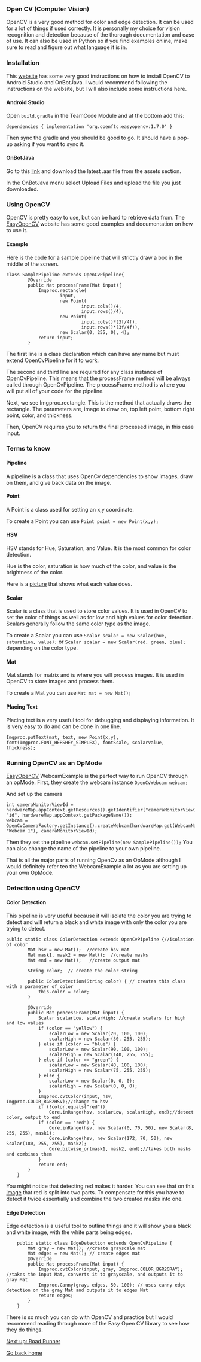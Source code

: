 ### Open CV (Computer Vision)

OpenCV is a very good method for color and edge detection. It can be used for a lot of things if used correctly.
It is personally my choice for vision recognition and detection because of the thorough documentation and ease of use.
It can also be used in Python so if you find examples online, make sure to read and figure out what language it is in.

### Installation

This [website][eocv] has some very good instructions on how to install OpenCV to Android Studio and OnBotJava.
I would recommend following the instructions on the website, but I will also include some instructions here.

#### Android Studio

Open ```build.gradle``` in the TeamCode Module and at the bottom add this:

```dependencies { implementation 'org.openftc:easyopencv:1.7.0' }```

Then sync the gradle and you should be good to go. It should have a pop-up asking if you want to sync it.

#### OnBotJava

Go to this [link](https://github.com/OpenFTC/EasyOpenCV/releases) and download the latest .aar file from the assets section.

In the OnBotJava menu select Upload Files and upload the file you just downloaded.

### Using OpenCV

OpenCV is pretty easy to use, but can be hard to retrieve data from. The [EasyOpenCV][eocv] website has some good examples and documentation on how to use it.

#### Example

Here is the code for a sample pipeline that will strictly draw a box in the middle of the screen.

```
class SamplePipeline extends OpenCvPipeline{
        @Override
        public Mat processFrame(Mat input){
            Imgproc.rectangle(
                    input,
                    new Point(
                            input.cols()/4,
                            input.rows()/4),
                    new Point(
                            input.cols()*(3f/4f),
                            input.rows()*(3f/4f)),
                    new Scalar(0, 255, 0), 4);
            return input;
        }
```

The first line is a class declaration which can have any name but must extend OpenCvPipeline for it to work.

The second and third line are required for any class instance of OpenCvPipeline. 
This means that the processFrame method will be always called through OpenCvPipeline. 
The processFrame method is where you will put all of your code for the pipeline.

Next, we see Imgproc.rectangle. This is the method that actually draws the rectangle.
The parameters are, image to draw on, top left point, bottom right point, color, and thickness.

Then, OpenCV requires you to return the final processed image, in this case input.

### Terms to know

#### Pipeline

A pipeline is a class that uses OpenCv dependencies to show images, draw on them, and give back data on the image.

#### Point

A Point is a class used for setting an x,y coordinate.

To create a Point you can use ```Point point = new Point(x,y);```

#### HSV

HSV stands for Hue, Saturation, and Value. It is the most common for color detection.

Hue is the color, saturation is how much of the color, and value is the brightness of the color.

Here is a [picture][hsv] that shows what each value does.

#### Scalar

Scalar is a class that is used to store color values. It is used in OpenCV to set the color of things as well as for low and high values for color detection.
Scalars generally follow the same color type as the image.

To create a Scalar you can use ```Scalar scalar = new Scalar(hue, saturation, value);``` or ```Scalar scalar = new Scalar(red, green, blue);``` depending on the color type.

#### Mat

Mat stands for matrix and is where you will process images. It is used in OpenCV to store images and process them.

To create a Mat you can use ```Mat mat = new Mat();```

#### Placing Text

Placing text is a very useful tool for debugging and displaying information. It is very easy to do and can be done in one line.

```Imgproc.putText(mat, text, new Point(x,y), fomt(Imgproc.FONT_HERSHEY_SIMPLEX), fontScale, scalarValue, thickness);```

### Running OpenCV as an OpMode

[EasyOpenCV][eocv] WebcamExample is the perfect way to run OpenCV through an opMode. 
First, they create the webcam instance ```OpenCvWebcam webcam;```

And set up the camera 

```
int cameraMonitorViewId = hardwareMap.appContext.getResources().getIdentifier("cameraMonitorViewId", "id", hardwareMap.appContext.getPackageName());
webcam = OpenCvCameraFactory.getInstance().createWebcam(hardwareMap.get(WebcamName.class, "Webcam 1"), cameraMonitorViewId);
```

Then they set the pipeline ```webcam.setPipeline(new SamplePipeline());```
You can also change the name of the pipeline to your own pipeline.

That is all the major parts of running OpenCv as an OpMode although I would definitely refer teo the WebcamExample a lot as you are setting up your own OpMode.

### Detection using OpenCV

#### Color Detection

This pipeline is very useful because it will isolate the color you are trying to detect and will return a black and white image with only the color you are trying to detect.

```
public static class ColorDetection extends OpenCvPipeline {//isolation of color
        Mat hsv = new Mat();  //create hsv mat
        Mat mask1, mask2 = new Mat();  //create masks
        Mat end = new Mat();   //create output mat

        String color;  // create the color string

        public ColorDetection(String color) { // creates this class with a parameter of color
            this.color = color;
        }

        @Override
        public Mat processFrame(Mat input) {
            Scalar scalarLow, scalarHigh; //create scalars for high and low values
            if (color == "yellow") {
                scalarLow = new Scalar(20, 100, 100);
                scalarHigh = new Scalar(30, 255, 255);
            } else if (color == "blue") {
                scalarLow = new Scalar(90, 100, 100);
                scalarHigh = new Scalar(140, 255, 255);
            } else if (color == "green") {
                scalarLow = new Scalar(40, 100, 100);
                scalarHigh = new Scalar(75, 255, 255);
            } else {
                scalarLow = new Scalar(0, 0, 0);
                scalarHigh = new Scalar(0, 0, 0);
            }
            Imgproc.cvtColor(input, hsv, Imgproc.COLOR_RGB2HSV);//change to hsv
            if (!color.equals("red"))
                Core.inRange(hsv, scalarLow, scalarHigh, end);//detect color, output to end
            if (color == "red") {
                Core.inRange(hsv, new Scalar(0, 70, 50), new Scalar(8, 255, 255), mask1);
                Core.inRange(hsv, new Scalar(172, 70, 50), new Scalar(180, 255, 255), mask2);
                Core.bitwise_or(mask1, mask2, end);//takes both masks and combines them
            }
            return end;
        }
    }
```

You might notice that detecting red makes it harder. You can see that on this [image][hsv] that red is split into two parts.
To compensate for this you have to detect it twice essentially and combine the two created masks into one.

#### Edge Detection

Edge detection is a useful tool to outline things and it will show you a black and white image, with the white parts being edges.

```
    public static class EdgeDetection extends OpenCvPipeline {
        Mat gray = new Mat(); //create grayscale mat
        Mat edges = new Mat(); // create edges mat
        @Override
        public Mat processFrame(Mat input) {
            Imgproc.cvtColor(input, gray, Imgproc.COLOR_BGR2GRAY);  //takes the input Mat, converts it to grayscale, and outputs it to gray Mat
            Imgproc.Canny(gray, edges, 50, 100); // uses canny edge detection on the gray Mat and outputs it to edges Mat
            return edges;
        }
    }
```

There is so much you can do with OpenCV and practice but I would recommend reading through more of the Easy Open CV library to see how they do things.

[Next up: Road Runner][rr]

[Go back home][hP]

[rhc]: https://docs.revrobotics.com/rev-hardware-client/getting-started/installation-instructions
[ftcpage]: https://github.com/FIRST-Tech-Challenge/FtcRobotController
[user]: https://github.com/GramGra07
[team]: https://github.com/WindsorHSRobotics/Team_Resources
[rev]: https://www.revrobotics.com/
[clineuser]: https://github.com/stcline
[aslink]: https://developer.android.com/studio
[ggl]: https://www.google.com/
[lop]: https://github.com/FIRST-Tech-Challenge/FtcRobotController/blob/master/FtcRobotController/src/main/java/org/firstinspires/ftc/robotcontroller/external/samples/BasicOpMode_Linear.java
[cuser]: https://github.com/ctimmons25
[juser]: https://github.com/JohnMayfield
[buser]: https://github.com/sangerb19
[gm0]: https://gm0.org/en/latest/
[lib]: https://www.firstinspires.org/resource-library/ftc/game-and-season-info
[web]: https://gist.github.com/jagrosh/5b1761213e33fc5b54ec7f6379034a22
[mlguide]: https://ftc-docs.firstinspires.org/ftc_ml/
[ml]: https://ftc-ml.firstinspires.org/
[mlset]: https://ftc-docs.firstinspires.org/ftc_ml/logging_on/logging-on.html#adding-students-to-your-teams-ftc-ml-workspace
[tfodweb]: https://github.com/FIRST-Tech-Challenge/FtcRobotController/blob/master/FtcRobotController/src/main/java/org/firstinspires/ftc/robotcontroller/external/samples/ConceptTensorFlowObjectDetectionWebcam.java
[vu]: https://developer.vuforia.com/license-manager
[3D]: https://docs.google.com/presentation/d/1MeLkA9mCI4vZMiejlqMZpAhZvbV2ThvSf6oZBzhQGdo/edit?usp=sharing
[qm]: https://gm0.org/en/latest/docs/software/tutorials/mecanum-drive.html
[qt]: https://docs.revrobotics.com/kickoff-concepts/freight-frenzy-2021-2022/programming-teleoperated
[bb]: https://www.firstinspires.org/sites/default/files/uploads/resource_library/ftc/blocks-programming-guide.pdf
[page]: https://gramgra07.github.io/WHS-FTC-GramGra07-Code_Training_Module/
[repo]: https://github.com/GramGra07/WHS-FTC-GramGra07-Code_Training_Module/blob/main/README.md
[feed]: https://gramgra07.github.io/CTMWeb/
[eocv]: https://github.com/OpenFTC/EasyOpenCV
[hsv]: https://i.stack.imgur.com/gyuw4.png
[lrr]: https://learnroadrunner.com/#frequently-asked-questions
[dash]: http://192.168.43.1:8080/dash

[fork]: /images/fork.png
[gitcommit]: /images/gitCommit.png
[commit]: /images/commit.png
[push]: /images/push.png
[pull]: /images/pull.png
[run]: /images/run.png
[setting]: /images/settings.png
[beTele]: /examples/exampleTeleOpBlank
[feTele]: /examples/exampleTeleOpFull
[beAuto]: /examples/exampleAutoBlank.java
[feAuto]: /examples/exampleAutoFull.java
[code]: /images/code.png
[zip]: /images/zip.png
[vcs]: /images/vcs.png
[at]: /images/at.png
[step1]: /images/step1.png
[step2]: /images/step2.png
[step3]: /images/step3.png
[step4]: /images/step4.png
[step5]: /images/step5.png
[step6]: /images/step6.png
[file]: /images/file.png
[open]: /images/open.png
[new]: /images/new.png
[import]: /examples/import.txt
[eDemo]: /examples/RobotAutoDriveByEncoder_Linear.java
[color]: /examples/SensorColor.java
[IMU]: /examples/SensorBNO055IMU.java

[blcP]: /baseLevelCode.md
[cP]: /coding.md
[mlP]: /machineLearning.md
[gbP]: /githubBasics.md
[laP]: /linksAndAcknowledgements.md
[eP]: /encoders.md
[hP]: /README.md
[rr]: /roadRunner.md
[cv]: /openCV.md